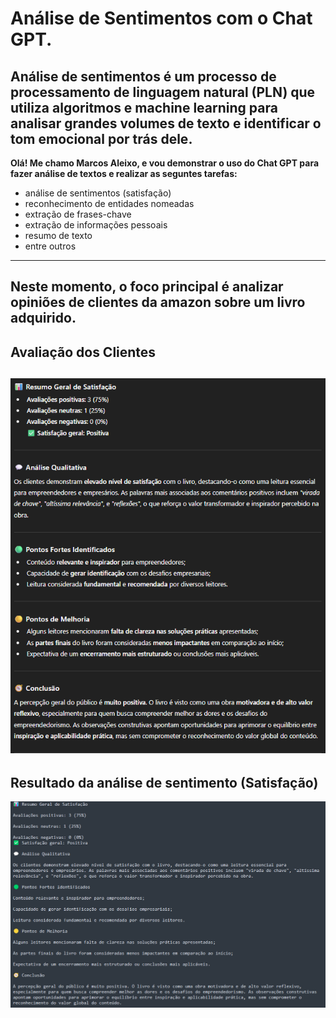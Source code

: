 # Análise de Sentimentos com o Chat GPT.
Análise de sentimentos é um processo de processamento de linguagem natural (PLN) que utiliza algoritmos e machine learning para analisar grandes volumes de texto e identificar o tom emocional por trás dele.
---
**Olá! Me chamo Marcos Aleixo, e vou demonstrar o uso do Chat GPT para fazer análise de textos e realizar as seguntes tarefas:**
- análise de sentimentos (satisfação)
- reconhecimento de entidades nomeadas
- extração de frases-chave 
- extração de informações pessoais
- resumo de texto
- entre outros
---
Neste momento, o foco principal é analizar opiniões de clientes da amazon sobre um livro adquirido.
---
## Avaliação dos Clientes
![analises](images/analise.png)
---
## Resultado da análise de sentimento (Satisfação)
![resultado](images/avaliacoes.png)
